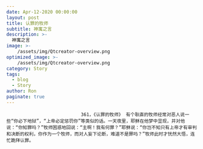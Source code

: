 ```yaml
---
date: Apr-12-2020 00:00:00
layout: post
title: 认罪的牧师
subtitle: 神寓之言
description: >-
  神寓之言
image: >-
    /assets/img/Qtcreator-overview.png
optimized_image: >-
    /assets/img/Qtcreator-overview.png
category: Story
tags:
  - blog
  - Story
author: Ron
paginate: true
---
```


							　　361，《认罪的牧师》 有个耿直的牧师经常对恶人说一些“你必下地狱”，“上帝必定惩罚你”等类似的话。一天夜里，耶稣在他梦中显现，并对他说：“你知罪吗？”牧师困惑地回说：“主啊！我有何罪？”耶稣说：“你岂不知只有上帝才有审判和决断的权利，你作为一个牧师，而对人妄下论断，难道不是罪吗？”牧师此时才恍然大悟，连忙跪拜认罪。
							
							
						
